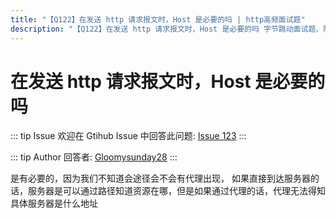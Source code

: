 ```yaml
---
title: "【Q122】在发送 http 请求报文时，Host 是必要的吗 | http高频面试题"
description: "【Q122】在发送 http 请求报文时，Host 是必要的吗 字节跳动面试题、阿里腾讯面试题、美团小米面试题。"
---
```


# 在发送 http 请求报文时，Host 是必要的吗

::: tip Issue
欢迎在 Gtihub Issue 中回答此问题: [Issue 123](https://github.com/shfshanyue/Daily-Question/issues/123)
:::

::: tip Author
回答者: [Gloomysunday28](https://github.com/Gloomysunday28)
:::

是有必要的，因为我们不知道会途径会不会有代理出现， 如果直接到达服务器的话，服务器是可以通过路径知道资源在哪，但是如果通过代理的话，代理无法得知具体服务器是什么地址
